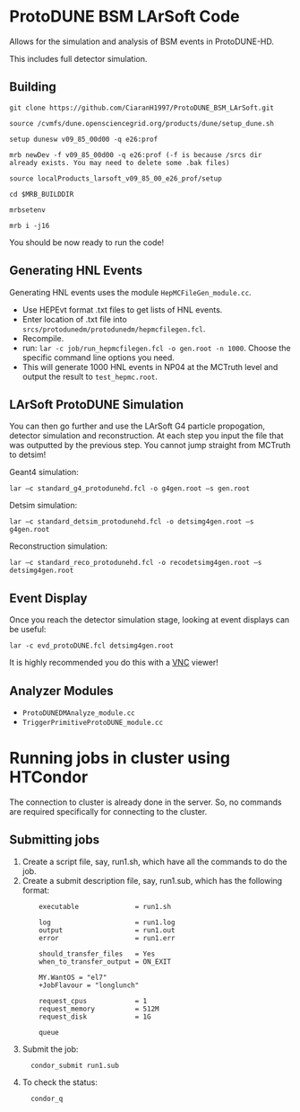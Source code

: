 # ProtoDUNE BSM LArSoft Code 

Allows for the simulation and analysis of BSM events in ProtoDUNE-HD.

This includes full detector simulation.

## Building

```
git clone https://github.com/CiaranH1997/ProtoDUNE_BSM_LArSoft.git

source /cvmfs/dune.opensciencegrid.org/products/dune/setup_dune.sh

setup dunesw v09_85_00d00 -q e26:prof

mrb newDev -f v09_85_00d00 -q e26:prof (-f is because /srcs dir already exists. You may need to delete some .bak files)

source localProducts_larsoft_v09_85_00_e26_prof/setup

cd $MRB_BUILDDIR

mrbsetenv

mrb i -j16
```

You should be now ready to run the code!

## Generating HNL Events

Generating HNL events uses the module `HepMCFileGen_module.cc`.

- Use HEPEvt format .txt files to get lists of HNL events.
- Enter location of .txt file into `srcs/protodunedm/protodunedm/hepmcfilegen.fcl`.
- Recompile.
- run: `lar -c job/run_hepmcfilegen.fcl -o gen.root -n 1000`. Choose the specific command line options you need.
- This will generate 1000 HNL events in NP04 at the MCTruth level and output the result to `test_hepmc.root`.

## LArSoft ProtoDUNE Simulation

You can then go further and use the LArSoft G4 particle propogation, detector simulation and reconstruction. At each step you input the file that was outputted by the previous step. You cannot jump straight from MCTruth to detsim!

Geant4 simulation:
```
lar –c standard_g4_protodunehd.fcl -o g4gen.root –s gen.root
```
Detsim simulation:
```
lar –c standard_detsim_protodunehd.fcl -o detsimg4gen.root –s g4gen.root
```
Reconstruction simulation:
```
lar –c standard_reco_protodunehd.fcl -o recodetsimg4gen.root –s detsimg4gen.root
```

## Event Display

Once you reach the detector simulation stage, looking at event displays can be useful:

```
lar -c evd_protoDUNE.fcl detsimg4gen.root
```

It is highly recommended you do this with a [VNC](https://sbnsoftware.github.io/sbndcode_wiki/Viewing_events_remotely_with_VNC.html) viewer!

## Analyzer Modules

- `ProtoDUNEDMAnalyze_module.cc`
- `TriggerPrimitiveProtoDUNE_module.cc`




# Running jobs in cluster using HTCondor

The connection to cluster is already done in the server. So, no commands are required specifically for connecting to the cluster.

## Submitting jobs

<ol>

   <li>Create a script file, say, run1.sh, which have all the commands to do the job.</li>
   <li>Create a submit description file, say, run1.sub, which has the following format:

        
        executable              = run1.sh

        log                     = run1.log
        output                  = run1.out
        error                   = run1.err

        should_transfer_files   = Yes
        when_to_transfer_output = ON_EXIT

        MY.WantOS = "el7"
        +JobFlavour = "longlunch"

        request_cpus            = 1
        request_memory          = 512M
        request_disk            = 1G

        queue
        
  </li>
   <li>Submit the job:

      
      condor_submit run1.sub
      
   </li>
   <li>To check the status:

   
      condor_q
      
   </li>
<ol>